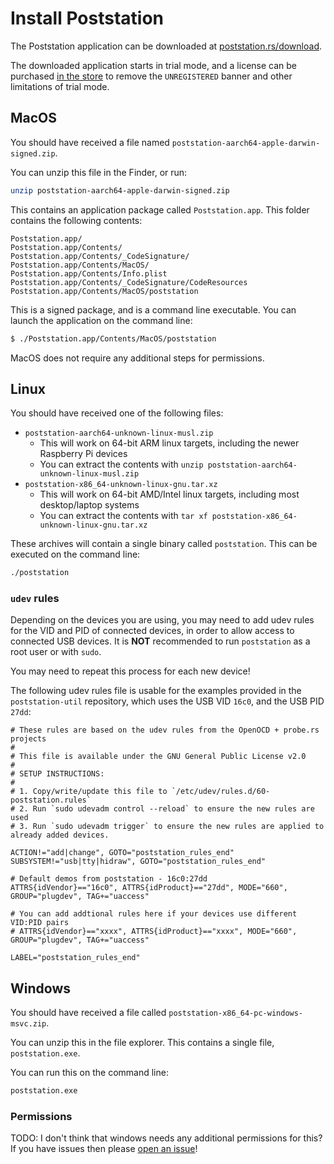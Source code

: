 # Install Poststation

The Poststation application can be downloaded at [poststation.rs/download](https://poststation.rs/download/).

The downloaded application starts in trial mode, and a license can be purchased [in the store](https://onevariable.lemonsqueezy.com/)
to remove the `UNREGISTERED` banner and other limitations of trial mode.

## MacOS

You should have received a file named `poststation-aarch64-apple-darwin-signed.zip`.

You can unzip this file in the Finder, or run:

```sh
unzip poststation-aarch64-apple-darwin-signed.zip
```

This contains an application package called `Poststation.app`. This folder contains
the following contents:

```
Poststation.app/
Poststation.app/Contents/
Poststation.app/Contents/_CodeSignature/
Poststation.app/Contents/MacOS/
Poststation.app/Contents/Info.plist
Poststation.app/Contents/_CodeSignature/CodeResources
Poststation.app/Contents/MacOS/poststation
```

This is a signed package, and is a command line executable. You can launch the application
on the command line:

```sh
$ ./Poststation.app/Contents/MacOS/poststation
```

MacOS does not require any additional steps for permissions.

## Linux

You should have received one of the following files:

* `poststation-aarch64-unknown-linux-musl.zip`
    * This will work on 64-bit ARM linux targets, including the newer Raspberry Pi devices
    * You can extract the contents with `unzip poststation-aarch64-unknown-linux-musl.zip`
* `poststation-x86_64-unknown-linux-gnu.tar.xz`
    * This will work on 64-bit AMD/Intel linux targets, including most desktop/laptop systems
    * You can extract the contents with `tar xf poststation-x86_64-unknown-linux-gnu.tar.xz`

These archives will contain a single binary called `poststation`. This can be executed
on the command line:

```sh
./poststation
```

### `udev` rules

Depending on the devices you are using, you may need to add udev rules for the VID and PID of
connected devices, in order to allow access to connected USB devices. It is **NOT** recommended
to run `poststation` as a root user or with `sudo`.

You may need to repeat this process for each new device!

The following udev rules file is usable for the examples provided in the `poststation-util`
repository, which uses the USB VID `16c0`, and the USB PID `27dd`:

```text
# These rules are based on the udev rules from the OpenOCD + probe.rs projects
#
# This file is available under the GNU General Public License v2.0
#
# SETUP INSTRUCTIONS:
#
# 1. Copy/write/update this file to `/etc/udev/rules.d/60-poststation.rules`
# 2. Run `sudo udevadm control --reload` to ensure the new rules are used
# 3. Run `sudo udevadm trigger` to ensure the new rules are applied to already added devices.

ACTION!="add|change", GOTO="poststation_rules_end"
SUBSYSTEM!="usb|tty|hidraw", GOTO="poststation_rules_end"

# Default demos from poststation - 16c0:27dd
ATTRS{idVendor}=="16c0", ATTRS{idProduct}=="27dd", MODE="660", GROUP="plugdev", TAG+="uaccess"

# You can add addtional rules here if your devices use different VID:PID pairs
# ATTRS{idVendor}=="xxxx", ATTRS{idProduct}=="xxxx", MODE="660", GROUP="plugdev", TAG+="uaccess"

LABEL="poststation_rules_end"
```

## Windows

You should have received a file called `poststation-x86_64-pc-windows-msvc.zip`.

You can unzip this in the file explorer. This contains a single file, `poststation.exe`.

You can run this on the command line:

```sh
poststation.exe
```

### Permissions

TODO: I don't think that windows needs any additional permissions for this? If you have issues
then please [open an issue](https://github.com/OneVariable/poststation-util/issues)!
